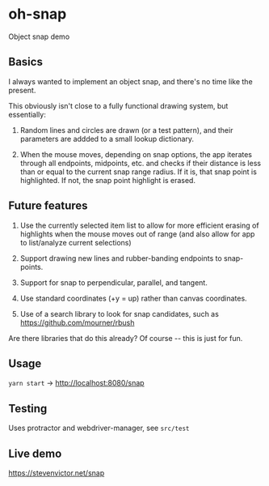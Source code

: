 # oh-snap

Object snap demo

## Basics

I always wanted to implement an object snap, and there's no time like the present.

This obviously isn't close to a fully functional drawing system, but essentially:

1. Random lines and circles are drawn (or a test pattern),
and their parameters are addded to a small lookup dictionary.

2. When the mouse moves, depending on snap options, the app iterates through all
endpoints, midpoints, etc. and checks if their distance is less than or equal to
the current snap range radius.  If it is, that snap point is highlighted.  If not,
the snap point highlight is erased.

## Future features

1. Use the currently selected item list
to allow for more efficient erasing of highlights when the mouse moves out of range (and also allow for app to list/analyze current selections)

1. Support drawing new lines and rubber-banding endpoints to snap-points.

2. Support for snap to perpendicular, parallel, and tangent.

3. Use standard coordinates (+y = up) rather than canvas coordinates.

4.  Use of a search library to look for snap candidates, such as <https://github.com/mourner/rbush>

Are there libraries that do this already?  Of course -- this is just for fun.

## Usage

`yarn start` -> <http://localhost:8080/snap>

## Testing

Uses protractor and webdriver-manager, see `src/test`

## Live demo

<https://stevenvictor.net/snap>
